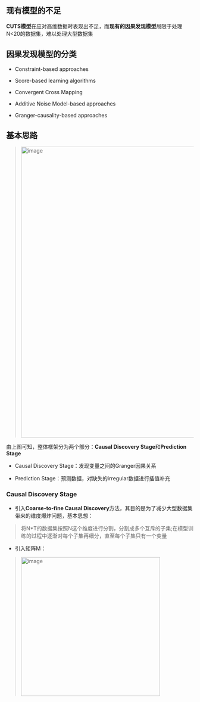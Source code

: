 ## 现有模型的不足

**CUTS模型**在应对高维数据时表现出不足，而**现有的因果发现模型**局限于处理N<20的数据集，难以处理大型数据集

## 因果发现模型的分类

+ Constraint-based approaches

+ Score-based learning algorithms

+ Convergent Cross Mapping

+ Additive Noise Model-based approaches

+ Granger-causality-based approaches

## 基本思路

> <img width="781" alt="image" src="https://github.com/user-attachments/assets/e5568478-bb32-457f-bbf1-aacd9d6869d4">

由上图可知，整体框架分为两个部分：**Causal Discovery Stage**和**Prediction Stage**

+ Causal Discovery Stage：发现变量之间的Granger因果关系

+ Prediction Stage：预测数据，对缺失的irregular数据进行插值补充

### Causal Discovery Stage

+ 引入**Coarse-to-fine Causal Discovery**方法，其目的是为了减少大型数据集带来的维度爆炸问题，基本思想：

> 将N*T的数据集按照N这个维度进行分割，分割成多个互斥的子集;在模型训练的过程中逐渐对每个子集再细分，直至每个子集只有一个变量

+ 引入矩阵M：

> <img width="373" alt="image" src="https://github.com/user-attachments/assets/ea7ec812-acc3-4c01-bdaa-5e30a9862822">

